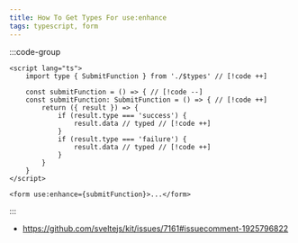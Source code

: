 ```yaml
---
title: How To Get Types For use:enhance
tags: typescript, form
---
```


:::code-group

```svelte [routes/+page.svelte]
<script lang="ts">
	import type { SubmitFunction } from './$types' // [!code ++]

	const submitFunction = () => { // [!code --]
	const submitFunction: SubmitFunction = () => { // [!code ++]
		return ({ result }) => {
			if (result.type === 'success') {
				result.data // typed // [!code ++]
			}
			if (result.type === 'failure') {
				result.data // typed // [!code ++]
			}
		}
	}
</script>

<form use:enhance={submitFunction}>...</form>
```

:::

- https://github.com/sveltejs/kit/issues/7161#issuecomment-1925796822
